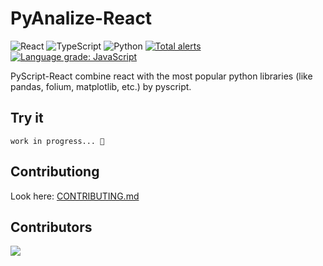 # PyAnalize-React

![React](https://img.shields.io/badge/react-%2320232a.svg?style=for-the-badge&logo=react&logoColor=%2361DAFB) ![TypeScript](https://img.shields.io/badge/typescript-%23007ACC.svg?style=for-the-badge&logo=typescript&logoColor=white) ![Python](https://img.shields.io/badge/python-3670A0?style=for-the-badge&logo=python&logoColor=ffdd54) [![Total alerts](https://img.shields.io/lgtm/alerts/g/ShootGan/PyAnalize-React.svg?logo=lgtm&logoWidth=18)](https://lgtm.com/projects/g/ShootGan/PyAnalize-React/alerts/)
[![Language grade: JavaScript](https://img.shields.io/lgtm/grade/javascript/g/ShootGan/PyAnalize-React.svg?logo=lgtm&logoWidth=18)](https://lgtm.com/projects/g/ShootGan/PyAnalize-React/context:javascript)

PyScript-React combine react with the most popular python libraries (like pandas, folium, matplotlib, etc.) by pyscript.

## Try it

`work in progress... 🚀`

## Contributiong

Look here: [CONTRIBUTING.md](https://github.com/Py4Js/PyScript-React/blob/main/CONTRIBUTING.md)

## Contributors

[![](https://github.com/Py4Js/PyScript-React/graphs/contributors)](https://contrib.rocks/image?repo=Py4Js/PyScript-React)
